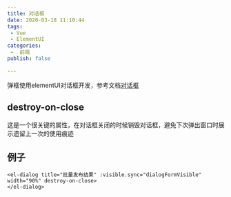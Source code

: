 ```yaml
---
title: 对话框
date: 2020-03-18 11:10:44
tags:
 - Vue
 - ElementUI
categories:
 -  前端
publish: false

---
```

弹框使用elementUI对话框开发，参考文档[对话框](https://element.eleme.cn/#/zh-CN/component/dialog)


## destroy-on-close	
这是一个很关键的属性，在对话框关闭的时候销毁对话框，避免下次弹出窗口时展示遗留上一次的使用痕迹

## 例子
```vue
<el-dialog title="批量发布结果" :visible.sync="dialogFormVisible" width="90%" destroy-on-close>
</el-dialog>
```

